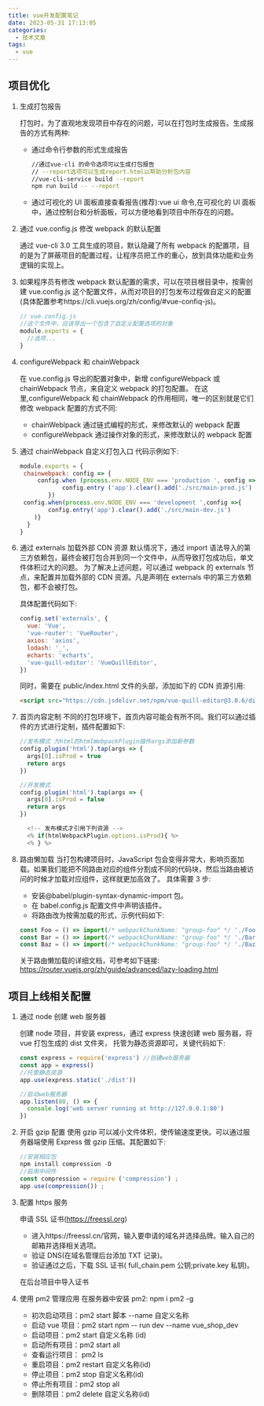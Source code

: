 ```yaml
---
title: vue开发配置笔记
date: 2023-05-31 17:13:05
categories:
  - 技术文章
tags:
  - vue
---
```


## 项目优化

1. 生成打包报告

   打包时，为了直观地发现项目中存在的问题，可以在打包时生成报告。生成报告的方式有两种:

   - 通过命令行参数的形式生成报告

     ```sh
     //通过vue-cli 的命令选项可以生成打包报告
     // --report选项可以生成report.html以帮助分析包内容
     //vue-cli-service build --report
     npm run build -- --report
     ```

   - 通过可视化的 UI 面板直接查看报告(推荐):vue ui 命令,在可视化的 UI 面板中，通过控制台和分析面板，可以方便地看到项目中所存在的问题。

2. 通过 vue.config.js 修改 webpack 的默认配置

   通过 vue-cli 3.0 工具生成的项目，默认隐藏了所有 webpack 的配置项，目的是为了屏蔽项目的配置过程，让程序员把工作的重心，放到具体功能和业务逻辑的实现上。

3. 如果程序员有修改 webpack 默认配置的需求，可以在项目根目录中，按需创建 vue.config.js 这个配置文件，从而对项目的打包发布过程做自定义的配置(具体配置参考https://cli.vuejs.org/zh/config/#vue-confiq-js)。

   ```javascript
   // vue.config.js
   //这个文件中，应该导出一个包含了自定义配置选项的对象
   module.exports = {
     //选项...
   }
   ```

4. configureWebpack 和 chainWebpack

   在 vue.config.js 导出的配置对象中，新增 configureWebpack 或 chainWebpack 节点，来自定义 webpack 的打包配置。
   在这里,configureWebpack 和 chainWebpack 的作用相同，唯一的区别就是它们修改 webpack 配置的方式不同:

   - chainWeblpack 通过链式编程的形式，来修改默认的 webpack 配置
   - configureWebpack 通过操作对象的形式，来修改默认的 webpack 配置

5. 通过 chainWebpack 自定义打包入口
   代码示例如下:

   ```javascript
   module.exports = {
   	chainwebpack: config => {
   		config.when (process.env.NODE_ENV === 'production ', config => {
               config.entry ('app').clear().add('./src/main-prod.js')
           })
   	config.when(process.env.NODE_ENV === 'development ',config =>{
           config.entry('app').clear().add('./src/main-dev.js')
       )}
     }
   }
   ```

6. 通过 externals 加载外部 CDN 资源
   默认情况下，通过 import 语法导入的第三方依赖包，最终会被打包合并到同一个文件中，从而导致打包成功后，单文件体积过大的问题。
   为了解决上述问题，可以通过 webpack 的 externals 节点，来配置并加载外部的 CDN 资源。凡是声明在 externals 中的第三方依赖包，都不会被打包。

   具体配置代码如下:

   ```javascript
   config.set('externals', {
     vue: 'Vue',
     'vue-router': 'VueRouter',
     axios: 'axios',
     lodash: '_',
     echarts: 'echarts',
     'vue-quill-editor': 'VueQuillEditor',
   })
   ```

   同时，需要在 public/index.html 文件的头部，添加如下的 CDN 资源引用:

   ```html
   <script src="https://cdn.jsdelivr.net/npm/vue-quill-editor@3.0.6/dist/vue-quill-editor.min.js"></script>
   ```

7. 首页内容定制
   不同的打包环境下，首页内容可能会有所不同。我们可以通过插件的方式进行定制，插件配置如下:

   ```javascript
   //发布模式 为html的htmlWebpackPlugin插件args添加新参数
   config.plugin('html').tap(args => {
     args[0].isProd = true
     return args
   })
   ```

   ```javascript
   //开发模式
   config.plugin('html').tap(args => {
     args[0].isProd = false
     return args
   })
   ```

   ```javascript
     <!-- 发布模式才引用下列资源 -->
     <% if(htmlWebpackPlugin.options.isProd){ %>
     <% } %>
   ```

8. 路由懒加载
   当打包构建项目时，JavaScript 包会变得非常大，影响页面加载。如果我们能把不同路由对应的组件分割成不同的代码块，然后当路由被访问的时候才加载对应组件，这样就更加高效了。
   具体需要 3 步:

   - 安装@babel/plugin-syntax-dynamic-import 包。
   - 在 babel.config.js 配置文件中声明该插件。
   - 将路由改为按需加载的形式，示例代码如下:

   ```javascript
   const Foo = () => import(/* webpackChunkName: "group-foo" */ './Foo.vue')
   const Bar = () => import(/* webpackChunkName: "group-foo" */ './Bar.vue')
   const Baz = () => import(/* webpackChunkName: "group-foo" */ './Baz.vue')
   ```

   关于路由懒加载的详细文档，可参考如下链接:
   https://router.vuejs.org/zh/guide/advanced/lazy-loading.html

## 项目上线相关配置

1. 通过 node 创建 web 服务器

   创建 node 项目，并安装 express，通过 express 快速创建 web 服务器，将 vue 打包生成的 dist 文件夹，
   托管为静态资源即可，关键代码如下:

   ```javascript
   const express = require('express') //创建web服务器
   const app = express()
   //托管静态资源
   app.use(express.static('./dist'))

   //启动web服务器
   app.listen(80, () => {
     console.log('web server running at http://127.0.0.1:80')
   })
   ```

2. 开启 gzip 配置
   使用 gzip 可以减小文件体积，使传输速度更快。可以通过服务器端使用 Express 做 gzip 压缩。其配置如下:

   ```javascript
   //安装相应包
   npm install compression -D
   //启用中间件
   const compression = require ('compression') ;
   app.use(compression()) ;
   ```

3. 配置 https 服务

   申请 SSL 证书(https://freessl.org)

   - 进入https://freessl.cn/官网，输入要申请的域名并选择品牌。输入自己的邮箱并选择相关选项。
   - 验证 DNS(在域名管理后台添加 TXT 记录)。
   - 验证通过之后，下载 SSL 证书( full_chain.pem 公钥;private.key 私钥)。

   在后台项目中导入证书

4. 使用 pm2 管理应用
   在服务器中安装 pm2: npm i pm2 -g
   - 初次启动项目：pm2 start 脚本 --name 自定义名称
   - 启动 vue 项目：pm2 start npm -- run dev --name vue_shop_dev
   - 启动项目：pm2 start 自定义名称 (id)
   - 启动所有项目：pm2 start all
   - 查看运行项目： pm2 ls
   - 重启项目：pm2 restart 自定义名称(id)
   - 停止项目：pm2 stop 自定义名称(id)
   - 停止所有项目：pm2 stop all
   - 删除项目：pm2 delete 自定义名称(id)
